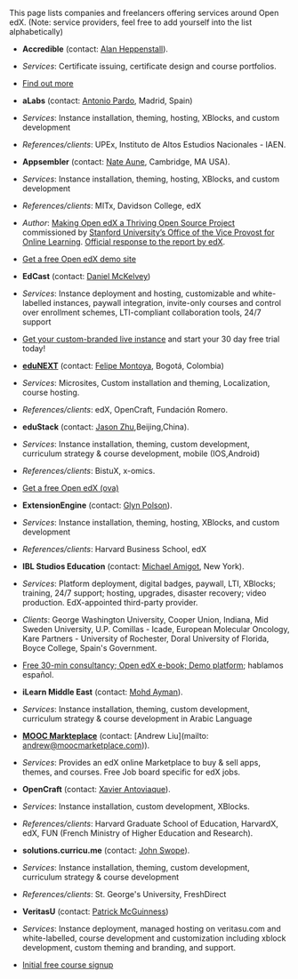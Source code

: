 This page lists companies and freelancers offering services around Open edX. (Note: service providers, feel free to add yourself into the list alphabetically)

* **Accredible** (contact: [Alan Heppenstall](mailto:alan@accredible.com)).
 * _Services_: Certificate issuing, certificate design and course portfolios.
 * [Find out more](https://www.accredible.com/) 

* **aLabs** (contact: [Antonio Pardo](mailto:hola@alabs.org), Madrid, Spain)
 * _Services_: Instance installation, theming, hosting, XBlocks, and custom development
 * _References/clients_: UPEx, Instituto de Altos Estudios Nacionales - IAEN.

* **Appsembler** (contact: [Nate Aune](mailto:nate@appsembler.com), Cambridge, MA USA).
 * _Services_: Instance installation, theming, hosting, XBlocks, and custom development
 * _References/clients_: MITx, Davidson College, edX
 * _Author_: [Making Open edX a Thriving Open Source Project](https://docs.google.com/document/d/1UV0LhaaPLpx8TLHuK1f9luNcRrpSNmXg0baINLk2W34/edit) commissioned by [Stanford University’s Office of the Vice Provost for Online Learning](https://groups.google.com/d/msg/edx-code/DRqcLlMKhgs/KBvzBj13hQ8J). [Official response to the report by edX](http://engineering.edx.org/2014/07/response-to-stanford-report-on-open-edx/).
 
 * [Get a free Open edX demo site](http://launcher.appsembler.com/openedx-lite)

* **EdCast** (contact: [Daniel McKelvey](mailto:info@edcast.com))
 * _Services_: Instance deployment and hosting, customizable and white-labelled instances, paywall integration, invite-only courses and control over enrollment schemes, LTI-compliant collaboration tools, 24/7 support
 * [Get your custom-branded live instance](http://www.edcast.com/corp/educators) and start your 30 day free trial today!

* **[eduNEXT](http://www.edunext.co/)** (contact: [Felipe Montoya](mailto:felipe.montoya@edunext.co), Bogotá, Colombia)
 * _Services_: Microsites, Custom installation and theming, Localization, course hosting.
 * _References/clients_: edX, OpenCraft, Fundación Romero.

* **eduStack** (contact: [Jason Zhu](mailto:stack@iflab.org),Beijing,China).
 * _Services_: Instance installation, theming, custom development, curriculum strategy & course development, mobile (IOS,Android)
 * _References/clients_: BistuX, x-omics.
 * [Get a free Open edX (ova)](http://www.edustack.org/?page_id=8)

* **ExtensionEngine** (contact: [Glyn Polson](mailto:glyn@extensionengine.com.com)).
 * _Services_: Instance installation, theming, hosting, XBlocks, and custom development
 * _References/clients_: Harvard Business School, edX

* **IBL Studios Education** (contact: [Michael Amigot](mailto:amigot@iblstudios.com), New York).
 * _Services_: Platform deployment, digital badges, paywall, LTI, XBlocks; training, 24/7 support; hosting, upgrades, disaster recovery; video production. EdX-appointed third-party provider.  
 * _Clients_: George Washington University, Cooper Union, Indiana, Mid Sweden University, U.P. Comillas - Icade, European Molecular Oncology, Kare Partners - University of Rochester, Doral University of Florida, Boyce College, Spain's Government.
 * [Free 30-min consultancy; Open edX e-book; Demo platform](http://iblstudios.com/); hablamos español.

* **iLearn Middle East** (contact: [Mohd Ayman](mailto:solutions@ilearn.ws)).
 * _Services_: Instance installation, theming, custom development, curriculum strategy & course development in Arabic Language

* **[MOOC Markteplace](http://www.moocmarketplace.com/)** (contact: [Andrew Liu](mailto: andrew@moocmarketplace.com)).
 * _Services_: Provides an edX online Marketplace to buy & sell apps, themes, and courses.  Free Job board specific for edX jobs.   


* **OpenCraft** (contact: [Xavier Antoviaque](mailto:xavier@opencraft.com)).
 * _Services_: Instance installation, custom development, XBlocks.
 * _References/clients_: Harvard Graduate School of Education, HarvardX, edX, FUN (French Ministry of Higher Education and Research).

* **solutions.curricu.me** (contact: [John Swope](mailto:john@curricu.me)).
 * _Services_: Instance installation, theming, custom development, curriculum strategy & course development
 * _References/clients_: St. George's University, FreshDirect

* **VeritasU** (contact: [Patrick McGuinness](mailto:patrick@veritasu.com))
 * _Services_: Instance deployment, managed hosting on veritasu.com and white-labelled, course development and customization including xblock development, custom theming and branding, and support.
 * [Initial free course signup](http://www.veritasu.com/) 